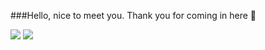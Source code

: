 ###Hello, nice to meet you.
Thank you for coming in here 👋

<!--
**JacksonBanco/JacksonBanco** is a ✨ _special_ ✨ repository because its `README.md` (this file) appears on your GitHub profile.

Here are some ideas to get you started:


Flutter Junior Developoer, LeeTaejin

- 🔭 I’m currently working on delivery app
- 🌱 I’m currently learning  Dart, Flutter

--> <img src="https://img.shields.io/badge/Dart-3178C6?style=flat&logo=#0175C2&logoColor=white"/> <img src="https://img.shields.io/badge/Flutter-3178C6?style=flat&logo=#02569B&logoColor=white"/>
